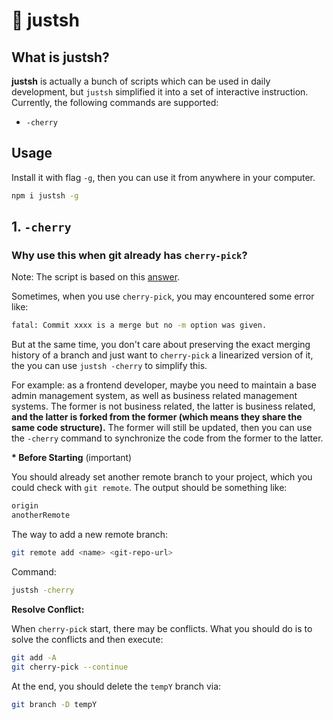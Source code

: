 # 🤖 justsh

## What is justsh?

**justsh** is actually a bunch of scripts which can be used in daily development, but `justsh` simplified it into a set of interactive instruction. Currently, the following commands are supported:

- `-cherry`

## Usage

Install it with flag `-g`, then you can use it from anywhere in your computer.

```bash
npm i justsh -g
```

## 1. `-cherry`

### Why use this when git already has `cherry-pick`?

Note: The script is based on this [answer](https://stackoverflow.com/questions/9229301/git-cherry-pick-says-38c74d-is-a-merge-but-no-m-option-was-given/36989757#36989757).

Sometimes, when you use `cherry-pick`, you may encountered some error like:

```bash
fatal: Commit xxxx is a merge but no -m option was given.
```

But at the same time, you don't care about preserving the exact merging history of a branch and just want to `cherry-pick` a linearized version of it, the you can use `justsh -cherry` to simplify this.

For example: as a frontend developer, maybe you need to maintain a base admin management system, as well as business related management systems. The former is not business related, the latter is business related, **and the latter is forked from the former (which means they share the same code structure).** The former will still be updated, then you can use the `-cherry` command to synchronize the code from the former to the latter.

**\* Before Starting** (important)

You should already set another remote branch to your project, which you could check with `git remote`. The output should be something like:

```bash
origin
anotherRemote
```

The way to add a new remote branch:

```bash
git remote add <name> <git-repo-url>
```

Command:

```bash
justsh -cherry
```

**Resolve Conflict:**

When `cherry-pick` start, there may be conflicts. What you should do is to solve the conflicts and then execute:

```bash
git add -A
git cherry-pick --continue
```

At the end, you should delete the `tempY` branch via:

```bash
git branch -D tempY
```